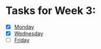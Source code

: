 # Tasks for Week 3:

- [x] [Monday](https://github.com/HackBulgaria/Programming101-Java/tree/master/week03/1.Monday)
- [x] [Wednesday](https://github.com/HackBulgaria/Programming101-Java/tree/master/week03/2.Wednesday)
- [ ] [Friday](https://github.com/HackBulgaria/Programming101-Java/tree/master/week03/3.Friday)
